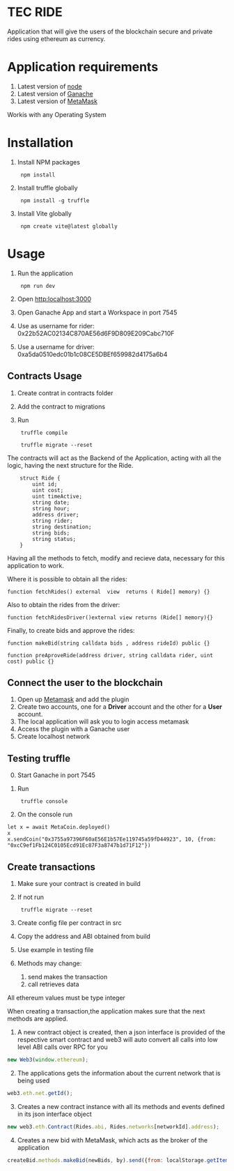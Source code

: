# TEC RIDE

Application that will give the users of the blockchain secure and private rides using ethereum as currency.

# Application requirements

1. Latest version of [node](https://nodejs.org/es/download/)
2. Latest version of [Ganache](https://trufflesuite.com/ganache/)
3. Latest version of [MetaMask](https://metamask.io/download/)

Workis with any Operating System 

# Installation

1. Install NPM packages

        npm install 

2. Install truffle globally

        npm install -g truffle
        
3. Install Vite globally

        npm create vite@latest globally

# Usage

1. Run the application

        npm run dev

2. Open [http:localhost:3000](http:localhost:3000)
3. Open Ganache App and start a Workspace  in port 7545
4. Use as username for rider: 0x22b52AC02134C870AE56d6F9D809E209Cabc710F
5. Use a username for driver: 0xa5da0510edc01b1c08CE5DBEf659982d4175a6b4

## Contracts Usage

1. Create contrat in contracts folder
2. Add the contract to migrations
3. Run

        truffle compile

        truffle migrate --reset
        
The contracts will act as the Backend of the Application, acting with all the logic, having the next structure for the Ride.

```solidity
    struct Ride {
        uint id;
        uint cost;
        uint timeActive;
        string date;
        string hour;
        address driver;
        string rider;
        string destination;
        string bids;
        string status;
    }
```

Having all the methods to fetch, modify and recieve data, necessary for this application to work.

Where it is possible to obtain all the rides:

```solidity
function fetchRides() external  view  returns ( Ride[] memory) {}
```

Also to obtain the rides from the driver:

```solidity
function fetchRidesDriver()external view returns (Ride[] memory){}
```

Finally, to create bids and approve the rides:
```solidity
function makeBid(string calldata bids , address rideId) public {}

function preAproveRide(address driver, string calldata rider, uint cost) public {}
```

## Connect the user to the blockchain

1. Open up [Metamask](https://metamask.io/download/) and add the plugin
2. Create two accounts, one for a **Driver** account and the other for a **User** account.
3. The local application will ask you to login access metamask
4. Access the plugin with a Ganache user
5. Create localhost network

## Testing truffle

0. Start Ganache in port 7545

1. Run 

        truffle console
        
2. On the console run

```
let x = await MetaCoin.deployed()
x
x.sendCoin("0x3755a97396F60aE56E1b57Ee119745a59fD44923", 10, {from: "0xcC9ef1Fb124C0105Ecd91Ec87F3a8747b1d71F12"})
```
## Create transactions

1. Make sure your contract is created in build

2. If not run
        
        truffle migrate --reset

3.  Create config file per contract in src

4. Copy the address and ABI obtained from build

5. Use example in testing file

6. Methods may change:
    1. send makes the transaction
    2. call retrieves data

All ethereum values must be type integer


When creating a transaction,the application makes sure that the next methods are applied.

1. A new contract object is created, then a json interface is provided of the respective smart contract and web3 will auto convert all calls into low level ABI calls over RPC for you
```javascript
new Web3(window.ethereum);
```
2. The applications gets the information about the current network that is being used
```javascript
web3.eth.net.getId();
```
3. Creates a new contract instance with all its methods and events defined in its json interface object
```javascript
new web3.eth.Contract(Rides.abi, Rides.networks[networkId].address);
```
4. Creates a new bid with MetaMask, which acts as the broker of the application
```javascript
createBid.methods.makeBid(newBids, by).send({from: localStorage.getItem("idUser")});
```

